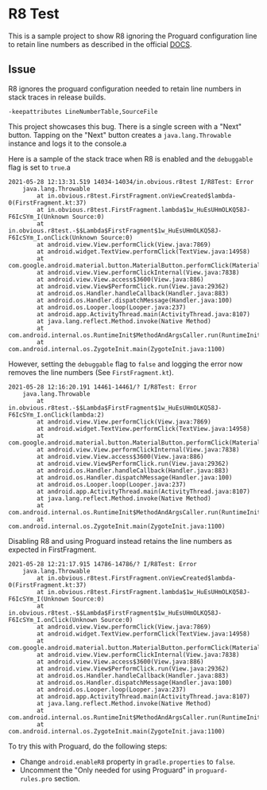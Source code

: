 # R8 Test

This is a sample project to show R8 ignoring the Proguard configuration line to retain line numbers as described in the official [DOCS](https://developer.android.com/studio/build/shrink-code#decode-stack-trace).

## Issue

R8 ignores the proguard configuration needed to retain line numbers in stack traces in release builds.

```
-keepattributes LineNumberTable,SourceFile
```

This project showcases this bug. There is a single screen with a "Next" button. Tapping on the "Next" button creates a `java.lang.Throwable` instance and logs it to the console.a

Here is a sample of the stack trace when R8 is enabled and the `debuggable` flag is set to `true`.a

```
2021-05-28 12:13:31.519 14034-14034/in.obvious.r8test I/R8Test: Error
    java.lang.Throwable
        at in.obvious.r8test.FirstFragment.onViewCreated$lambda-0(FirstFragment.kt:37)
        at in.obvious.r8test.FirstFragment.lambda$1w_HuEsUHmOLKQ58J-F6IcSYm_I(Unknown Source:0)
        at in.obvious.r8test.-$$Lambda$FirstFragment$1w_HuEsUHmOLKQ58J-F6IcSYm_I.onClick(Unknown Source:0)
        at android.view.View.performClick(View.java:7869)
        at android.widget.TextView.performClick(TextView.java:14958)
        at com.google.android.material.button.MaterialButton.performClick(MaterialButton.java:1119)
        at android.view.View.performClickInternal(View.java:7838)
        at android.view.View.access$3600(View.java:886)
        at android.view.View$PerformClick.run(View.java:29362)
        at android.os.Handler.handleCallback(Handler.java:883)
        at android.os.Handler.dispatchMessage(Handler.java:100)
        at android.os.Looper.loop(Looper.java:237)
        at android.app.ActivityThread.main(ActivityThread.java:8107)
        at java.lang.reflect.Method.invoke(Native Method)
        at com.android.internal.os.RuntimeInit$MethodAndArgsCaller.run(RuntimeInit.java:496)
        at com.android.internal.os.ZygoteInit.main(ZygoteInit.java:1100)
```

However, setting the `debuggable` flag to `false` and logging the error now removes the line numbers (See `FirstFragment.kt`).

```
2021-05-28 12:16:20.191 14461-14461/? I/R8Test: Error
    java.lang.Throwable
        at in.obvious.r8test.-$$Lambda$FirstFragment$1w_HuEsUHmOLKQ58J-F6IcSYm_I.onClick(lambda:2)
        at android.view.View.performClick(View.java:7869)
        at android.widget.TextView.performClick(TextView.java:14958)
        at com.google.android.material.button.MaterialButton.performClick(MaterialButton.java:2)
        at android.view.View.performClickInternal(View.java:7838)
        at android.view.View.access$3600(View.java:886)
        at android.view.View$PerformClick.run(View.java:29362)
        at android.os.Handler.handleCallback(Handler.java:883)
        at android.os.Handler.dispatchMessage(Handler.java:100)
        at android.os.Looper.loop(Looper.java:237)
        at android.app.ActivityThread.main(ActivityThread.java:8107)
        at java.lang.reflect.Method.invoke(Native Method)
        at com.android.internal.os.RuntimeInit$MethodAndArgsCaller.run(RuntimeInit.java:496)
        at com.android.internal.os.ZygoteInit.main(ZygoteInit.java:1100)
```

Disabling R8 and using Proguard instead retains the line numbers as expected in FirstFragment.

```
2021-05-28 12:21:17.915 14786-14786/? I/R8Test: Error
    java.lang.Throwable
        at in.obvious.r8test.FirstFragment.onViewCreated$lambda-0(FirstFragment.kt:37)
        at in.obvious.r8test.FirstFragment.lambda$1w_HuEsUHmOLKQ58J-F6IcSYm_I(Unknown Source:0)
        at in.obvious.r8test.-$$Lambda$FirstFragment$1w_HuEsUHmOLKQ58J-F6IcSYm_I.onClick(Unknown Source:0)
        at android.view.View.performClick(View.java:7869)
        at android.widget.TextView.performClick(TextView.java:14958)
        at com.google.android.material.button.MaterialButton.performClick(MaterialButton.java:1119)
        at android.view.View.performClickInternal(View.java:7838)
        at android.view.View.access$3600(View.java:886)
        at android.view.View$PerformClick.run(View.java:29362)
        at android.os.Handler.handleCallback(Handler.java:883)
        at android.os.Handler.dispatchMessage(Handler.java:100)
        at android.os.Looper.loop(Looper.java:237)
        at android.app.ActivityThread.main(ActivityThread.java:8107)
        at java.lang.reflect.Method.invoke(Native Method)
        at com.android.internal.os.RuntimeInit$MethodAndArgsCaller.run(RuntimeInit.java:496)
        at com.android.internal.os.ZygoteInit.main(ZygoteInit.java:1100)
```

To try this with Proguard, do the following steps:

- Change `android.enableR8` property in `gradle.properties` to `false`.
- Uncomment the "Only needed for using Proguard" in `proguard-rules.pro` section.
